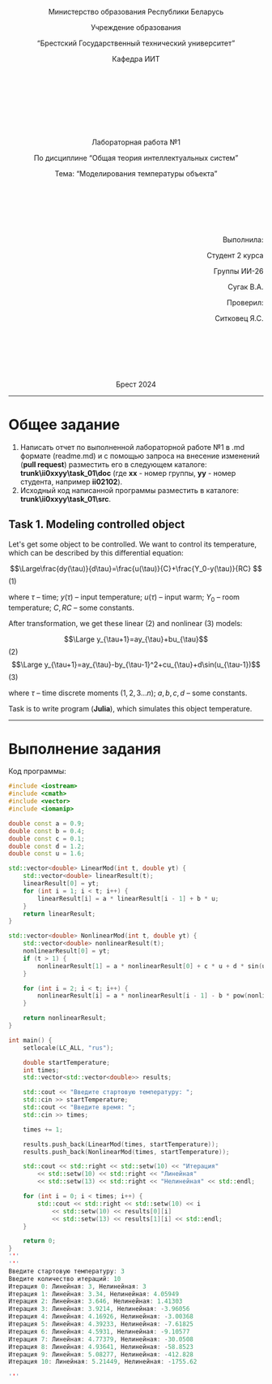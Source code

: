 <p align="center"> Министерство образования Республики Беларусь</p>
<p align="center">Учреждение образования</p>
<p align="center">“Брестский Государственный технический университет”</p>
<p align="center">Кафедра ИИТ</p>
<br><br><br><br><br><br><br>
<p align="center">Лабораторная работа №1</p>
<p align="center">По дисциплине “Общая теория интеллектуальных систем”</p>
<p align="center">Тема: “Моделирования температуры объекта”</p>
<br><br><br><br><br>
<p align="right">Выполнила:</p>
<p align="right">Студент 2 курса</p>
<p align="right">Группы ИИ-26</p>
<p align="right">Сугак В.А.</p>
<p align="right">Проверил:</p>
<p align="right">Ситковец Я.С.</p>
<br><br><br><br><br>
<p align="center">Брест 2024</p>

<hr>

# Общее задание #
1. Написать отчет по выполненной лабораторной работе №1 в .md формате (readme.md) и с помощью запроса на внесение изменений (**pull request**) разместить его в следующем каталоге: **trunk\ii0xxyy\task_01\doc** (где **xx** - номер группы, **yy** - номер студента, например **ii02102**).
2. Исходный код написанной программы разместить в каталоге: **trunk\ii0xxyy\task_01\src**.
## Task 1. Modeling controlled object ##
Let's get some object to be controlled. We want to control its temperature, which can be described by this differential equation:

$$\Large\frac{dy(\tau)}{d\tau}=\frac{u(\tau)}{C}+\frac{Y_0-y(\tau)}{RC} $$ (1)

where $\tau$ – time; $y(\tau)$ – input temperature; $u(\tau)$ – input warm; $Y_0$ – room temperature; $C,RC$ – some constants.

After transformation, we get these linear (2) and nonlinear (3) models:

$$\Large y_{\tau+1}=ay_{\tau}+bu_{\tau}$$ (2)
$$\Large y_{\tau+1}=ay_{\tau}-by_{\tau-1}^2+cu_{\tau}+d\sin(u_{\tau-1})$$ (3)

where $\tau$ – time discrete moments ($1,2,3{\dots}n$); $a,b,c,d$ – some constants.

Task is to write program (**Julia**), which simulates this object temperature.

<hr>

# Выполнение задания #

Код программы:
```C++
#include <iostream>
#include <cmath>
#include <vector>
#include <iomanip>

double const a = 0.9;
double const b = 0.4;
double const c = 0.1;
double const d = 1.2;
double const u = 1.6;

std::vector<double> LinearMod(int t, double yt) {
    std::vector<double> linearResult(t);
    linearResult[0] = yt;
    for (int i = 1; i < t; i++) {
        linearResult[i] = a * linearResult[i - 1] + b * u;
    }
    return linearResult;
}

std::vector<double> NonlinearMod(int t, double yt) {
    std::vector<double> nonlinearResult(t);
    nonlinearResult[0] = yt; 
    if (t > 1) {
        nonlinearResult[1] = a * nonlinearResult[0] + c * u + d * sin(u); 
    }

    for (int i = 2; i < t; i++) {
        nonlinearResult[i] = a * nonlinearResult[i - 1] - b * pow(nonlinearResult[i - 2], 2) + c * u + d * sin(u);
    }

    return nonlinearResult;
}

int main() {
    setlocale(LC_ALL, "rus");

    double startTemperature;
    int times;
    std::vector<std::vector<double>> results;

    std::cout << "Введите стартовую температуру: ";
    std::cin >> startTemperature;
    std::cout << "Введите время: ";
    std::cin >> times;

    times += 1;

    results.push_back(LinearMod(times, startTemperature));
    results.push_back(NonlinearMod(times, startTemperature));

    std::cout << std::right << std::setw(10) << "Итерация"
        << std::setw(10) << std::right << "Линейная"
        << std::setw(13) << std::right << "Нелинейная" << std::endl;

    for (int i = 0; i < times; i++) {
        std::cout << std::right << std::setw(10) << i
            << std::setw(10) << results[0][i]
            << std::setw(13) << results[1][i] << std::endl;
    }

    return 0;
}
'''
'''
Введите стартовую температуру: 3
Введите количество итераций: 10
Итерация 0: Линейная: 3, Нелинейная: 3
Итерация 1: Линейная: 3.34, Нелинейная: 4.05949
Итерация 2: Линейная: 3.646, Нелинейная: 1.41303
Итерация 3: Линейная: 3.9214, Нелинейная: -3.96056
Итерация 4: Линейная: 4.16926, Нелинейная: -3.00368
Итерация 5: Линейная: 4.39233, Нелинейная: -7.61825
Итерация 6: Линейная: 4.5931, Нелинейная: -9.10577
Итерация 7: Линейная: 4.77379, Нелинейная: -30.0508
Итерация 8: Линейная: 4.93641, Нелинейная: -58.8523
Итерация 9: Линейная: 5.08277, Нелинейная: -412.828
Итерация 10: Линейная: 5.21449, Нелинейная: -1755.62

'''